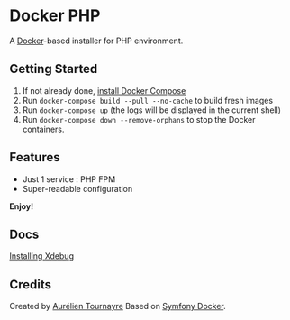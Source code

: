 # Docker PHP

A [Docker](https://www.docker.com/)-based installer for PHP environment.

## Getting Started

1. If not already done, [install Docker Compose](https://docs.docker.com/compose/install/)
2. Run `docker-compose build --pull --no-cache` to build fresh images
3. Run `docker-compose up` (the logs will be displayed in the current shell)
4. Run `docker-compose down --remove-orphans` to stop the Docker containers.

## Features

* Just 1 service : PHP FPM
* Super-readable configuration

**Enjoy!**

## Docs

[Installing Xdebug](docs/xdebug.md)

## Credits

Created by [Aurélien Tournayre](https://github.com/atournayre)
Based on [Symfony Docker](https://github.com/dunglas/symfony-docker).
